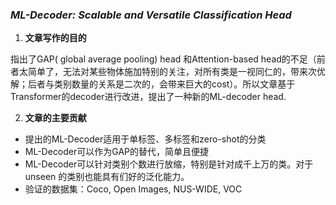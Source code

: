### *ML-Decoder: Scalable and Versatile Classification Head*

1. **文章写作的目的**

指出了GAP( global average pooling) head 和Attention-based head的不足（前者太简单了，无法对某些物体施加特别的关注，对所有类是一视同仁的，带来次优解；后者与类别数量的关系是二次的，会带来巨大的cost）。所以文章基于Transformer的decoder进行改进，提出了一种新的ML-decoder head. 

2. **文章的主要贡献**

- 提出的ML-Decoder适用于单标签、多标签和zero-shot的分类
- ML-Decoder可以作为GAP的替代，简单且便捷
- ML-Decoder可以针对类别个数进行放缩，特别是针对成千上万的类。对于unseen 的类别也能具有们好的泛化能力。
- 验证的数据集：Coco, Open Images, NUS-WIDE, VOC